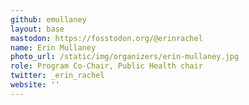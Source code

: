 ```yaml
---
github: emullaney
layout: base
mastodon: https://fosstodon.org/@erinrachel
name: Erin Mullaney
photo_url: /static/img/organizers/erin-mullaney.jpg
role: Program Co-Chair, Public Health chair
twitter: _erin_rachel
website: ''
---
```

